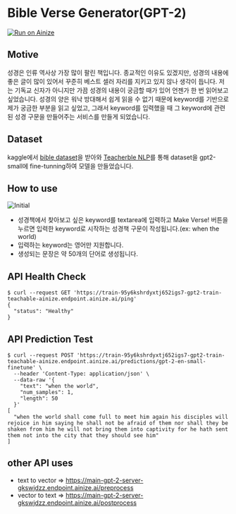 # Bible Verse Generator(GPT-2)

[![Run on Ainize](https://ainize.ai/images/run_on_ainize_button.svg)](https://ainize.web.app/redirect?git_repo=https://github.com/ehdwns1516/bible_verse_generator)

## Motive
성경은 인류 역사상 가장 많이 팔린 책입니다. 종교적인 이유도 있겠지만, 성경의 내용에 좋은 글이 많이 있어서 꾸준히 베스트 셀러 자리를 지키고 있지 않나 생각이 듭니다. 저는 기독교 신자가 아니지만 가끔 성경의 내용이 궁금할 때가 있어 언젠가 한 번 읽어보고 싶었습니다. 성경의 양은 워낙 방대해서 쉽게 읽을 수 없기 때문에 keyword를 기반으로 제가 궁금한 부분을 읽고 싶었고, 그래서 keyword를 입력했을 때 그 keyword에 관련된 성경 구문을 만들어주는 서비스를 만들게 되었습니다.

## Dataset
kaggle에서 [bible dataset](https://www.kaggle.com/rexhaif/rus-eng-bible)을 받아와 [Teacherble NLP](https://ainize.ai/teachable-nlp)를 통해 dataset을 gpt2-small에 fine-tunning하여 모델을 만들었습니다.

## How to use

![Initial](https://user-images.githubusercontent.com/85500873/124550427-9655bb80-de6b-11eb-8dc1-85d74dbb0e13.png)
* 성경책에서 찾아보고 싶은 keyword를 textarea에 입력하고 Make Verse! 버튼을 누르면 입력한 keyword로 시작하는 성경책 구문이 작성됩니다.(ex: when the world)
* 입력하는 keyword는 영어만 지원합니다.
* 생성되는 문장은 약 50개의 단어로 생성됩니다.

## API Health Check
```
$ curl --request GET 'https://train-95y6kshrdyxtj652igs7-gpt2-train-teachable-ainize.endpoint.ainize.ai/ping'
{
  "status": "Healthy"
}
```

## API Prediction Test
```
$ curl --request POST 'https://train-95y6kshrdyxtj652igs7-gpt2-train-teachable-ainize.endpoint.ainize.ai/predictions/gpt-2-en-small-finetune' \
  --header 'Content-Type: application/json' \
  --data-raw '{
    "text": "when the world",
    "num_samples": 1,
    "length": 50
  }'
[
  "when the world shall come full to meet him again his disciples will rejoice in him saying he shall not be afraid of them nor shall they be shaken from him he will not bring them into captivity for he hath sent them not into the city that they should see him"
]
```

## other API uses
* text to vector => https://main-gpt-2-server-gkswjdzz.endpoint.ainize.ai/preprocess
* vector to text => https://main-gpt-2-server-gkswjdzz.endpoint.ainize.ai/postprocess
